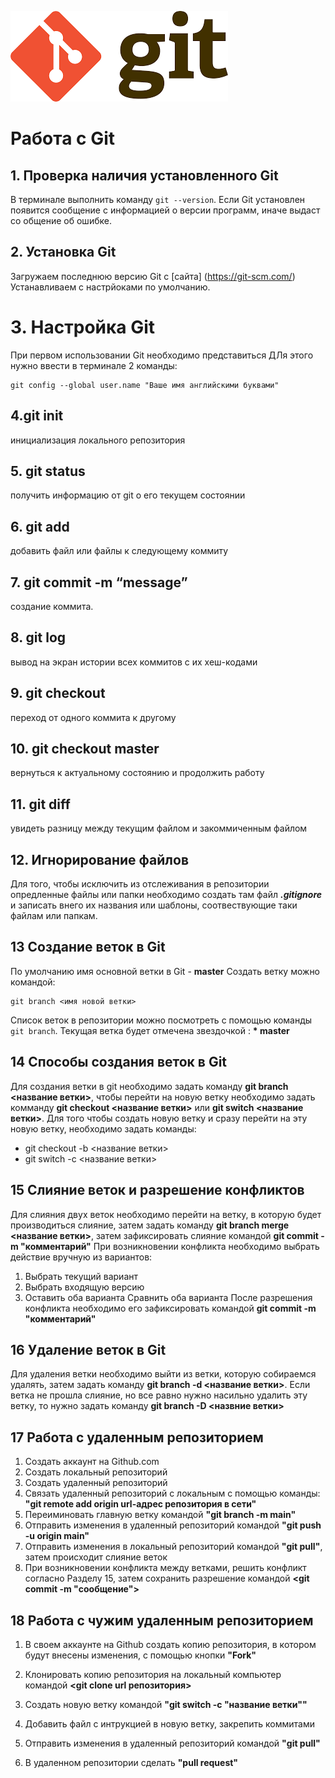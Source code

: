 ![Logo git](git.png)
# Работа с Git

## 1. Проверка наличия установленного Git
В терминале выполнить команду `git --version`.
Если Git установлен появится сообщение с информацией о версии программ, иначе выдаст со общение об ошибке.

## 2. Установка Git
Загружаем последнюю версию Git с [сайта] (https://git-scm.com/)
Устанавливаем с настрйоками по умолчанию.

# 3. Настройка Git
При первом использовании Git необходимо представиться
ДЛя этого нужно ввести в терминале 2 команды: 
```
git config --global user.name "Ваше имя английскими буквами" 

```

## 4.git init 
инициализация локального репозитория

## 5. git status 
получить информацию от git о его текущем состоянии

## 6. git add 
добавить файл или файлы к следующему коммиту

## 7. git commit -m “message” 
создание коммита.

## 8. git log 
вывод на экран истории всех коммитов с их хеш-кодами

## 9. git checkout 
переход от одного коммита к другому

## 10. git checkout master
вернуться к актуальному состоянию и продолжить работу

## 11. git diff
увидеть разницу между текущим файлом и закоммиченным файлом

## 12. Игнорирование файлов 
Для того, чтобы исключить из отслеживания в репозитории опредленные файлы или папки необходимо создать там файл ***.gitignore*** и записать внего их названия или шаблоны, соотвествующие таки файлам или папкам.

## 13 Создание веток в Git
По умолчанию имя основной ветки в Git - **master**
Создать ветку можно командой:
```
git branch <имя новой ветки>
```
Список веток в репозитории можно посмотреть с помощью команды `git branch`.
Текущая ветка будет отмечена звездочкой : **\* master**

## 14 Способы создания веток в Git
Для создания ветки в git необходимо задать команду **git branch <название ветки>**, чтобы перейти на новую ветку необходимо задать комманду **git checkout <название ветки>** или **git switch <название ветки>**.
Для того чтобы создать новую ветку и сразу перейти на эту новую ветку, необходимо задать команды:
* git checkout -b <название ветки>
* git switch -c <название ветки>

## 15 Слияние веток и разрешение конфликтов
Для слияния двух веток необходимо перейти на ветку, в которую будет производиться слияние, затем задать команду **git branch merge <название ветки>**, затем зафиксировать слияние командой **git commit -m "комментарий"**
При возникновении конфликта необходимо выбрать действие вручную из вариантов: 
1. Выбрать текущий вариант
2. Выбрать входящую версию
3. Оставить оба варианта
Сравнить оба варианта
После разрешения конфликта необходимо его зафиксировать командой **git commit -m "комментарий"**

## 16 Удаление веток в Git
Для удаления ветки необходимо выйти  из ветки, которую собираемся удалять, затем задать команду **git branch -d <название ветки>**.
Если ветка не прошла слияние, но все равно нужно насильно удалить эту ветку, то нужно задать команду **git branch -D <назвние ветки>**

## 17 Работа с удаленным репозиторием
1. Создать аккаунт на Github.com
2. Создать локальный репозиторий
3. Создать удаленный репозиторий
4. Связать удаленный репозиторий с локальным с помощью команды: **"git remote add origin url-адрес репозитория в сети"**
5. Переиминовать главную ветку командой **"git branch -m main"**
6. Отправить изменения в удаленный репозиторий командой **"git push -u origin main"**
7. Отправить изменения в локальный репозиторий командой **"git pull"**, затем происходит слияние веток
8. При возникновении конфликта между ветками, решить конфликт согласно Разделу 15, затем сохранить разрешение командой **<git commit -m "сообщение">**

## 18 Работа с чужим удаленным репозиторием 

1. В своем аккаунте на Github создать копию репозитория, в котором будут внесены изменения, с помощью кнопки **"Fork"**

2. Клонировать копию репозитория на локальный компьютер командой **<git clone url репозитория>**

3. Создать новую ветку командой **"git switch -c "название ветки""**

4. Добавить файл с интрукцией в новую ветку, закрепить коммитами

5. Отправить изменения в удаленный репозиторий командой **"git pull"**


6. В удаленном репозитории сделать **"pull request"**
